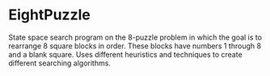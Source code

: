 # EightPuzzle
State space search program on the 8-puzzle problem in which the goal is to rearrange 8 square blocks in order. These blocks have numbers 1 through 8 and a blank square. Uses different heuristics and techniques to create different searching algorithms. 

